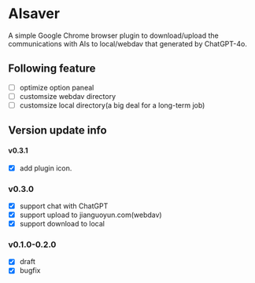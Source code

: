 # AIsaver
A simple Google Chrome browser plugin to download/upload the communications with AIs to local/webdav that generated by ChatGPT-4o.
## Following feature
- [ ] optimize option paneal
- [ ] customsize webdav directory
- [ ] customsize local directory(a big deal for a long-term job)
## Version update info
#### v0.3.1
- [x] add plugin icon.
### v0.3.0
- [x] support chat with ChatGPT
- [x] support upload to jianguoyun.com(webdav)
- [x] support download to local
### v0.1.0-0.2.0
- [x] draft
- [x] bugfix
